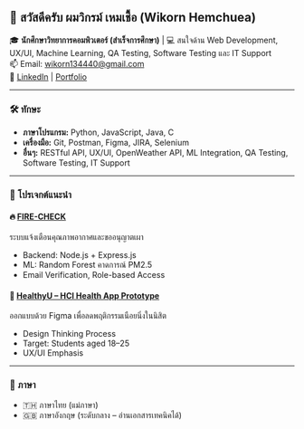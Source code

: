 ## 👋 สวัสดีครับ ผมวิกรม์ เหมเชื้อ (Wikorn Hemchuea)

🎓 **นักศึกษาวิทยาการคอมพิวเตอร์ (สำเร็จการศึกษา)** | 💻 สนใจด้าน Web Development, UX/UI, Machine Learning, QA Testing, Software Testing และ IT Support  
📫 Email: wikorn134440@gmail.com  
🔗 [LinkedIn](https://linkedin.com/in/wikorn-s) | [Portfolio](https://yourportfolio.com)

---

### 🛠 ทักษะ
- **ภาษาโปรแกรม:** Python, JavaScript, Java, C  
- **เครื่องมือ:** Git, Postman, Figma, JIRA, Selenium  
- **อื่นๆ:** RESTful API, UX/UI, OpenWeather API, ML Integration, QA Testing, Software Testing, IT Support

---

### 🌟 โปรเจกต์แนะนำ

#### 🔥 [FIRE-CHECK](https://github.com/yourusername/fire-check-pm25)
ระบบแจ้งเตือนคุณภาพอากาศและขออนุญาตเผา  
- Backend: Node.js + Express.js  
- ML: Random Forest คาดการณ์ PM2.5  
- Email Verification, Role-based Access

#### 🧍 [HealthyU – HCI Health App Prototype](https://github.com/yourusername/hci-health-app)
ออกแบบด้วย Figma เพื่อลดพฤติกรรมเนือยนิ่งในนิสิต  
- Design Thinking Process  
- Target: Students aged 18–25  
- UX/UI Emphasis

---

### 📌 ภาษา
- 🇹🇭 ภาษาไทย (แม่ภาษา)  
- 🇬🇧 ภาษาอังกฤษ (ระดับกลาง – อ่านเอกสารเทคนิคได้)
